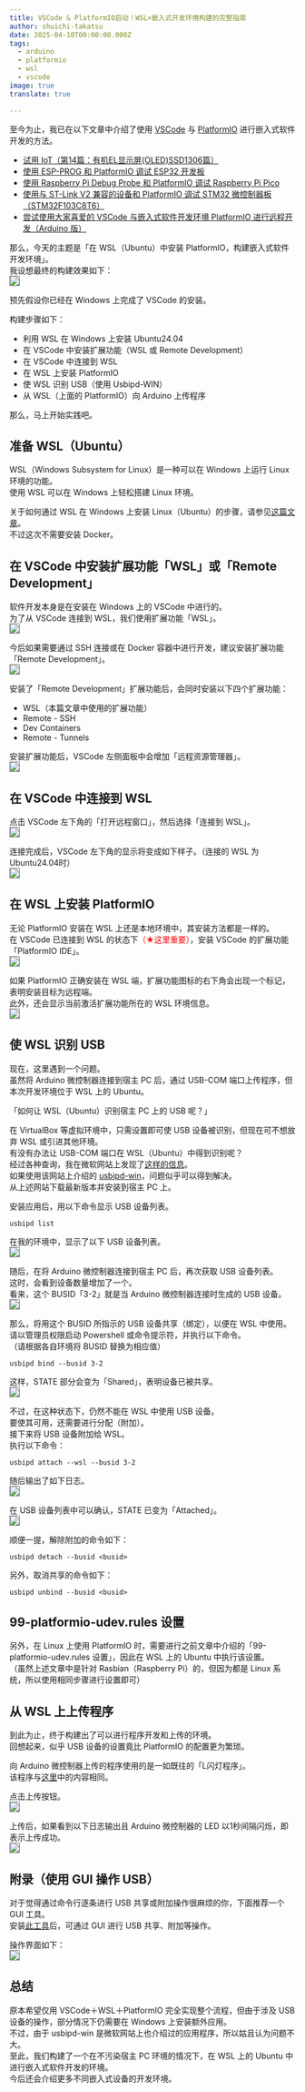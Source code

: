 ```yaml
---
title: VSCode & PlatformIO启动！WSL×嵌入式开发环境构建的完整指南
author: shuichi-takatsu
date: 2025-04-10T00:00:00.000Z
tags:
  - arduino
  - platformio
  - wsl
  - vscode
image: true
translate: true

---
```


至今为止，我已在以下文章中介绍了使用 [VSCode](https://code.visualstudio.com/) 与 [PlatformIO](https://platformio.org/) 进行嵌入式软件开发的方法。  
- [试用 IoT（第14篇：有机EL显示屏(OLED)SSD1306篇）](/iot/internet-of-things-14/)
- [使用 ESP-PROG 和 PlatformIO 调试 ESP32 开发板](/blogs/2024/01/03/esp32-debug-by-esp-prog/)
- [使用 Raspberry Pi Debug Probe 和 PlatformIO 调试 Raspberry Pi Pico](/blogs/2024/01/07/raspberry-pi-pico-debug-by-debug-probe/)
- [使用与 ST-Link V2 兼容的设备和 PlatformIO 调试 STM32 微控制器板（STM32F103C8T6）](/blogs/2024/01/29/stm32-debug-by-st-link/)
- [尝试使用大家喜爱的 VSCode 与嵌入式软件开发环境 PlatformIO 进行远程开发（Arduino 版）](/blogs/2025/04/08/remote-develop-on-platformio/)

那么，今天的主题是「在 WSL（Ubuntu）中安装 PlatformIO，构建嵌入式软件开发环境」。  
我设想最终的构建效果如下：  
![](https://gyazo.com/2ff3d4c2bd86b63730015cd1f5f94aa9.png)

预先假设你已经在 Windows 上完成了 VSCode 的安装。

构建步骤如下：  
- 利用 WSL 在 Windows 上安装 Ubuntu24.04  
- 在 VSCode 中安装扩展功能（WSL 或 Remote Development）  
- 在 VSCode 中连接到 WSL  
- 在 WSL 上安装 PlatformIO  
- 使 WSL 识别 USB（使用 Usbipd-WIN）  
- 从 WSL（上面的 PlatformIO）向 Arduino 上传程序

那么，马上开始实践吧。

## 准备 WSL（Ubuntu）

WSL（Windows Subsystem for Linux）是一种可以在 Windows 上运行 Linux 环境的功能。  
使用 WSL 可以在 Windows 上轻松搭建 Linux 环境。  

关于如何通过 WSL 在 Windows 上安装 Linux（Ubuntu）的步骤，请参见[这篇文章](/blogs/2023/09/09/docker_ubuntu_on_wsl2/)。  
不过这次不需要安装 Docker。  

## 在 VSCode 中安装扩展功能「WSL」或「Remote Development」

软件开发本身是在安装在 Windows 上的 VSCode 中进行的。  
为了从 VSCode 连接到 WSL，我们使用扩展功能「WSL」。  
![](https://gyazo.com/a384a1691ba88f91263fa35af843456c.png)

今后如果需要通过 SSH 连接或在 Docker 容器中进行开发，建议安装扩展功能「Remote Development」。  
![](https://gyazo.com/602be6ac50015f5acdf6d00508ffdbf8.png)  

安装了「Remote Development」扩展功能后，会同时安装以下四个扩展功能：
- WSL（本篇文章中使用的扩展功能）
- Remote - SSH
- Dev Containers
- Remote - Tunnels

安装扩展功能后，VSCode 左侧面板中会增加「远程资源管理器」。  
![](https://gyazo.com/ed804fad4963f3b399b7d55ae0502b74.png)

## 在 VSCode 中连接到 WSL

点击 VSCode 左下角的「打开远程窗口」，然后选择「连接到 WSL」。  
![](https://gyazo.com/01afc6789bf1dcb88db17ad782a3e5b4.png)

连接完成后，VSCode 左下角的显示将变成如下样子。（连接的 WSL 为 Ubuntu24.04时）  
![](https://gyazo.com/7482344d2a0c5dbd229a3c8fba63486e.png)

## 在 WSL 上安装 PlatformIO

无论 PlatformIO 安装在 WSL 上还是本地环境中，其安装方法都是一样的。  
在 VSCode 已连接到 WSL 的状态下<font color="#ff0000">（★这里重要）</font>，安装 VSCode 的扩展功能「PlatformIO IDE」。  
![](https://gyazo.com/a55bc79cf369a4341f05f147c95168d9.png)

如果 PlatformIO 正确安装在 WSL 端，扩展功能图标的右下角会出现一个标记，表明安装目标为远程端。  
此外，还会显示当前激活扩展功能所在的 WSL 环境信息。  
![](https://gyazo.com/dd1365870e3ede5eb666f00bf23edfa0.png)

## 使 WSL 识别 USB

现在，这里遇到一个问题。  
虽然将 Arduino 微控制器连接到宿主 PC 后，通过 USB-COM 端口上传程序，但本次开发环境位于 WSL 上的 Ubuntu。

「如何让 WSL（Ubuntu）识别宿主 PC 上的 USB 呢？」

在 VirtualBox 等虚拟环境中，只需设置即可使 USB 设备被识别，但现在可不想放弃 WSL 或引进其他环境。  
有没有办法让 USB-COM 端口在 WSL（Ubuntu）中得到识别呢？  
经过各种查询，我在微软网站上发现了[这样的信息](https://learn.microsoft.com/ja-jp/windows/wsl/connect-usb)。  
如果使用该网站上介绍的 [usbipd-win](https://github.com/dorssel/usbipd-win/releases)，问题似乎可以得到解决。  
从上述网站下载最新版本并安装到宿主 PC 上。  

安装应用后，用以下命令显示 USB 设备列表。
```shell
usbipd list
```

在我的环境中，显示了以下 USB 设备列表。  
![](https://gyazo.com/d07156cf77a4e1961331a3869d9ac8e6.png)

随后，在将 Arduino 微控制器连接到宿主 PC 后，再次获取 USB 设备列表。  
这时，会看到设备数量增加了一个。  
看来，这个 BUSID「3-2」就是当 Arduino 微控制器连接时生成的 USB 设备。  
![](https://gyazo.com/8a5aa3c7ddcc2047ce91230e2a94aefd.png)

那么，将用这个 BUSID 所指示的 USB 设备共享（绑定），以便在 WSL 中使用。  
请以管理员权限启动 Powershell 或命令提示符，并执行以下命令。  
（请根据各自环境将 BUSID 替换为相应值）

```shell
usbipd bind --busid 3-2
```

这样，STATE 部分会变为「Shared」，表明设备已被共享。  
![](https://gyazo.com/6639d2a430f85b0dbf3a675453187543.png)

不过，在这种状态下，仍然不能在 WSL 中使用 USB 设备。  
要使其可用，还需要进行分配（附加）。  
接下来将 USB 设备附加给 WSL。  
执行以下命令：  

```shell
usbipd attach --wsl --busid 3-2
```
随后输出了如下日志。  
![](https://gyazo.com/3cc79cca0c7f5cef3009f5d71a1d4fe0.png)

在 USB 设备列表中可以确认，STATE 已变为「Attached」。  
![](https://gyazo.com/c93e766ca4ae351b214fe7a9fa0b8f2e.png)

顺便一提，解除附加的命令如下：  
```shell
usbipd detach --busid <busid>
```

另外，取消共享的命令如下：   
```shell
usbipd unbind --busid <busid>
```

## 99-platformio-udev.rules 设置

另外，在 Linux 上使用 PlatformIO 时，需要进行之前文章中介绍的「99-platformio-udev.rules 设置」，因此在 WSL 上的 Ubuntu 中执行该设置。  
（虽然上述文章中是针对 Rasbian（Raspberry Pi）的，但因为都是 Linux 系统，所以使用相同步骤进行设置即可）

## 从 WSL 上上传程序

到此为止，终于构建出了可以进行程序开发和上传的环境。  
回想起来，似乎 USB 设备的设置竟比 PlatformIO 的配置更为繁琐。

向 Arduino 微控制器上传的程序使用的是一如既往的「L闪灯程序」。  
该程序与[这里](/blogs/2025/04/08/remote-develop-on-platformio/#l%E3%83%81%E3%82%AB%E3%83%97%E3%83%AD%E3%82%B0%E3%83%A9%E3%83%A0%E3%82%92%E7%94%A8%E6%84%8F%EF%BC%88%E3%83%9B%E3%82%B9%E3%83%88%E5%81%B4%EF%BC%89)中的内容相同。

点击上传按钮。  
![](https://gyazo.com/4ee0f74e68b35917e6c774e53ca638cf.png)

上传后，如果看到以下日志输出且 Arduino 微控制器的 LED 以1秒间隔闪烁，即表示上传成功。  
![](https://gyazo.com/fe1dee58e393e9edd6c537c0491bfd81.png)

## 附录（使用 GUI 操作 USB）

对于觉得通过命令行逐条进行 USB 共享或附加操作很麻烦的你，下面推荐一个 GUI 工具。  
安装[此工具](https://github.com/nickbeth/wsl-usb-manager)后，可通过 GUI 进行 USB 共享、附加等操作。

操作界面如下：  
![](https://gyazo.com/3fc13d90cb9bfb7dd5cb3a52ea9ab1b2.png)

## 总结

原本希望仅用 VSCode＋WSL＋PlatformIO 完全实现整个流程，但由于涉及 USB 设备的操作，部分情况下仍需要在 Windows 上安装额外应用。  
不过，由于 usbipd-win 是微软网站上也介绍过的应用程序，所以姑且认为问题不大。  
至此，我们构建了一个在不污染宿主 PC 环境的情况下，在 WSL 上的 Ubuntu 中进行嵌入式软件开发的环境。  
今后还会介绍更多不同嵌入式设备的开发环境。    

<style>
img {
    border: 1px gray solid;
}
</style>
